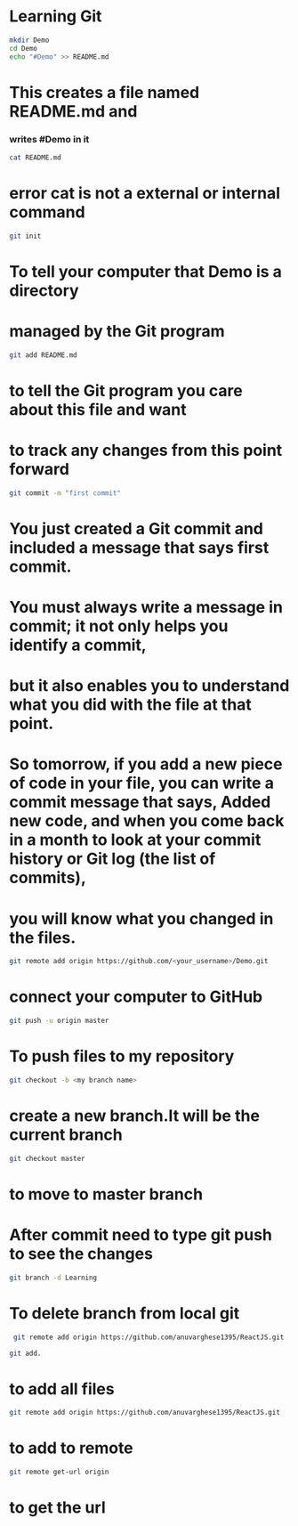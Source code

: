# Learning Git

```bash
mkdir Demo
cd Demo
echo "#Demo" >> README.md 
```
# This creates a file named README.md and 
### writes #Demo in it
```bash
cat README.md
```
# error cat is not a external or internal command
```bash
git init
```

# To tell your computer that Demo is a directory 
# managed by the Git program
```bash
git add README.md
```
# to tell the Git program you care about this file and want 
# to track any changes from this point forward
```bash
git commit -m "first commit"
```
# You just created a Git commit and included a message that says first commit. 
# You must always write a message in commit; it not only helps you identify a commit,
#  but it also enables you to understand what you did with the file at that point. 
#  So tomorrow, if you add a new piece of code in your file, you can write a commit message that says, Added new code, and when you come back in a month to look at your commit history or Git log (the list of commits), 
# you will know what you changed in the files.
```bash
git remote add origin https://github.com/<your_username>/Demo.git
```
# connect your computer to GitHub
```bash
git push -u origin master
```
# To push files to my repository
```bash
git checkout -b <my branch name>
```
# create a new branch.It will be the current branch
```bash
git checkout master
```
# to move to master branch

# After commit need to type git push to see the changes
```bash
git branch -d Learning
```
# To delete branch from local git
```bash
 git remote add origin https://github.com/anuvarghese1395/ReactJS.git
 ```
 ```bash
 git add.
 ```
 # to add all files
 ```bash
 git remote add origin https://github.com/anuvarghese1395/ReactJS.git
 ```
 # to add to remote

 ```bash
 git remote get-url origin
 ```
 # to get the url
 